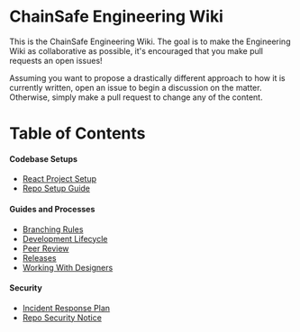 # ChainSafe Engineering Wiki
This is the ChainSafe Engineering Wiki. The goal is to make the Engineering Wiki as collaborative as possible, it's encouraged that you make pull requests an open issues!

Assuming you want to propose a drastically different approach to how it is currently written, open an issue to begin a discussion on the matter. Otherwise, simply make a pull request to change any of the content.

# Table of Contents
#### Codebase Setups
- [React Project Setup](./codebase/REACT_PROJECT_SETUP.md)
- [Repo Setup Guide](./codebase/REPO_SETUP_GUIDE.md)
#### Guides and Processes
- [Branching Rules](./guides/BRANCHING_RULES.md)
- [Development Lifecycle](./guides/DEVELOPMENT_LIFECYCLE.md)
- [Peer Review](./guides/PEER_REVIEW.md)
- [Releases](./guides/RELEASES.md)
- [Working With Designers](./guides/WOKRING_WITH_DESIGNERS.md)
#### Security
- [Incident Response Plan](./security/INCIDENT_RESPONSE_PLAN.md)
- [Repo Security Notice](./security/SECURITY_NOTICE.md)